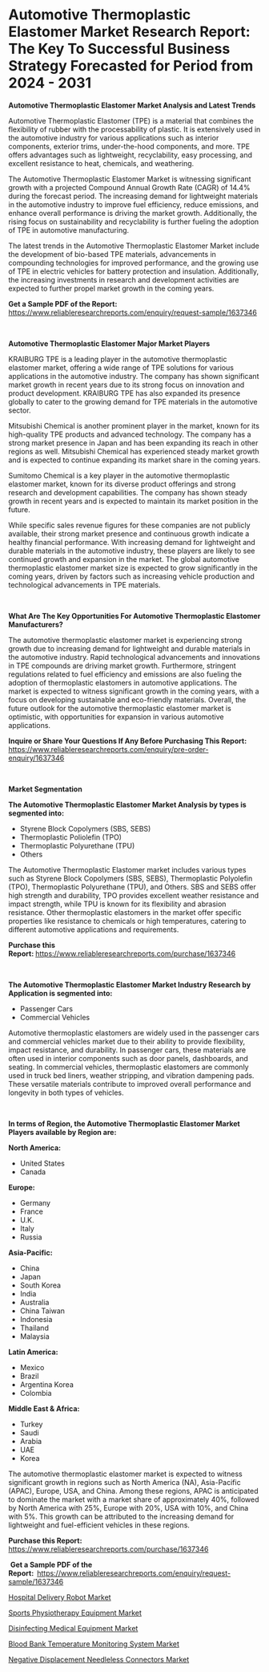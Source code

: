 <p><h1>Automotive Thermoplastic Elastomer Market Research Report: The Key To Successful Business Strategy Forecasted for Period from 2024 - 2031</h1></p><p><strong>Automotive Thermoplastic Elastomer Market Analysis and Latest Trends</strong></p>
<p><p>Automotive Thermoplastic Elastomer (TPE) is a material that combines the flexibility of rubber with the processability of plastic. It is extensively used in the automotive industry for various applications such as interior components, exterior trims, under-the-hood components, and more. TPE offers advantages such as lightweight, recyclability, easy processing, and excellent resistance to heat, chemicals, and weathering.</p><p>The Automotive Thermoplastic Elastomer Market is witnessing significant growth with a projected Compound Annual Growth Rate (CAGR) of 14.4% during the forecast period. The increasing demand for lightweight materials in the automotive industry to improve fuel efficiency, reduce emissions, and enhance overall performance is driving the market growth. Additionally, the rising focus on sustainability and recyclability is further fueling the adoption of TPE in automotive manufacturing.</p><p>The latest trends in the Automotive Thermoplastic Elastomer Market include the development of bio-based TPE materials, advancements in compounding technologies for improved performance, and the growing use of TPE in electric vehicles for battery protection and insulation. Additionally, the increasing investments in research and development activities are expected to further propel market growth in the coming years.</p></p>
<p><strong>Get a Sample PDF of the Report:&nbsp;</strong> <a href="https://www.reliableresearchreports.com/enquiry/request-sample/1637346">https://www.reliableresearchreports.com/enquiry/request-sample/1637346</a></p>
<p>&nbsp;</p>
<p><strong>Automotive Thermoplastic Elastomer Major Market Players</strong></p>
<p><p>KRAIBURG TPE is a leading player in the automotive thermoplastic elastomer market, offering a wide range of TPE solutions for various applications in the automotive industry. The company has shown significant market growth in recent years due to its strong focus on innovation and product development. KRAIBURG TPE has also expanded its presence globally to cater to the growing demand for TPE materials in the automotive sector.</p><p>Mitsubishi Chemical is another prominent player in the market, known for its high-quality TPE products and advanced technology. The company has a strong market presence in Japan and has been expanding its reach in other regions as well. Mitsubishi Chemical has experienced steady market growth and is expected to continue expanding its market share in the coming years.</p><p>Sumitomo Chemical is a key player in the automotive thermoplastic elastomer market, known for its diverse product offerings and strong research and development capabilities. The company has shown steady growth in recent years and is expected to maintain its market position in the future.</p><p>While specific sales revenue figures for these companies are not publicly available, their strong market presence and continuous growth indicate a healthy financial performance. With increasing demand for lightweight and durable materials in the automotive industry, these players are likely to see continued growth and expansion in the market. The global automotive thermoplastic elastomer market size is expected to grow significantly in the coming years, driven by factors such as increasing vehicle production and technological advancements in TPE materials.</p></p>
<p>&nbsp;</p>
<p><strong>What Are The Key Opportunities For Automotive Thermoplastic Elastomer Manufacturers?</strong></p>
<p><p>The automotive thermoplastic elastomer market is experiencing strong growth due to increasing demand for lightweight and durable materials in the automotive industry. Rapid technological advancements and innovations in TPE compounds are driving market growth. Furthermore, stringent regulations related to fuel efficiency and emissions are also fueling the adoption of thermoplastic elastomers in automotive applications. The market is expected to witness significant growth in the coming years, with a focus on developing sustainable and eco-friendly materials. Overall, the future outlook for the automotive thermoplastic elastomer market is optimistic, with opportunities for expansion in various automotive applications.</p></p>
<p><strong>Inquire or Share Your Questions If Any Before Purchasing This Report:</strong> <a href="https://www.reliableresearchreports.com/enquiry/pre-order-enquiry/1637346">https://www.reliableresearchreports.com/enquiry/pre-order-enquiry/1637346</a></p>
<p>&nbsp;</p>
<p><strong>Market Segmentation</strong></p>
<p><strong>The Automotive Thermoplastic Elastomer Market Analysis by types is segmented into:</strong></p>
<p><ul><li>Styrene Block Copolymers (SBS, SEBS)</li><li>Thermoplastic Poliolefin (TPO)</li><li>Thermoplastic Polyurethane (TPU)</li><li>Others</li></ul></p>
<p><p>The Automotive Thermoplastic Elastomer market includes various types such as Styrene Block Copolymers (SBS, SEBS), Thermoplastic Polyolefin (TPO), Thermoplastic Polyurethane (TPU), and Others. SBS and SEBS offer high strength and durability, TPO provides excellent weather resistance and impact strength, while TPU is known for its flexibility and abrasion resistance. Other thermoplastic elastomers in the market offer specific properties like resistance to chemicals or high temperatures, catering to different automotive applications and requirements.</p></p>
<p><strong>Purchase this Report:&nbsp;</strong><a href="https://www.reliableresearchreports.com/purchase/1637346">https://www.reliableresearchreports.com/purchase/1637346</a></p>
<p>&nbsp;</p>
<p><strong>The Automotive Thermoplastic Elastomer Market Industry Research by Application is segmented into:</strong></p>
<p><ul><li>Passenger Cars</li><li>Commercial Vehicles</li></ul></p>
<p><p>Automotive thermoplastic elastomers are widely used in the passenger cars and commercial vehicles market due to their ability to provide flexibility, impact resistance, and durability. In passenger cars, these materials are often used in interior components such as door panels, dashboards, and seating. In commercial vehicles, thermoplastic elastomers are commonly used in truck bed liners, weather stripping, and vibration dampening pads. These versatile materials contribute to improved overall performance and longevity in both types of vehicles.</p></p>
<p>&nbsp;</p>
<p><strong>In terms of Region, the Automotive Thermoplastic Elastomer Market Players available by Region are:</strong></p>
<p>
    <p> <strong> North America: </strong>
        <ul>
            <li>United States</li>
            <li>Canada</li>
        </ul>
        </p> 
    <p> <strong> Europe: </strong>
        <ul>
            <li>Germany</li>
            <li>France</li>
            <li>U.K.</li>
            <li>Italy</li>
            <li>Russia</li>
        </ul>
        </p> 
    <p> <strong> Asia-Pacific: </strong>
        <ul>
            <li>China</li>
            <li>Japan</li>
            <li>South Korea</li>
            <li>India</li>
            <li>Australia</li>
            <li>China Taiwan</li>
            <li>Indonesia</li>
            <li>Thailand</li>
            <li>Malaysia</li>
        </ul>
        </p> 
    <p> <strong> Latin America: </strong>
        <ul>
            <li>Mexico</li>
            <li>Brazil</li>
            <li>Argentina Korea</li>
            <li>Colombia</li>
        </ul>
        </p> 
    <p> <strong> Middle East & Africa: </strong>
        <ul>
            <li>Turkey</li>
            <li>Saudi</li>
            <li>Arabia</li>
            <li>UAE</li>
            <li>Korea</li>
        </ul>
    </p>
    </p>
<p><p>The automotive thermoplastic elastomer market is expected to witness significant growth in regions such as North America (NA), Asia-Pacific (APAC), Europe, USA, and China. Among these regions, APAC is anticipated to dominate the market with a market share of approximately 40%, followed by North America with 25%, Europe with 20%, USA with 10%, and China with 5%. This growth can be attributed to the increasing demand for lightweight and fuel-efficient vehicles in these regions.</p></p>
<p><strong>Purchase this Report: </strong><a href="https://www.reliableresearchreports.com/purchase/1637346">https://www.reliableresearchreports.com/purchase/1637346</a></p>
<p>&nbsp;<strong>Get a Sample PDF of the Report:&nbsp;&nbsp;</strong><a href="https://www.reliableresearchreports.com/enquiry/request-sample/1637346">https://www.reliableresearchreports.com/enquiry/request-sample/1637346</a></p>
<p><strong></strong></p>
<p><p><a href="https://medium.com/@darienhoppe3434/hospital-delivery-robot-market-trends-forecast-and-competitive-analysis-to-2031-5f3e4908d840">Hospital Delivery Robot Market</a></p><p><a href="https://medium.com/@darienhoppe3434/analyzing-sports-physiotherapy-equipment-market-global-industry-perspective-and-forecast-2024-to-2cb39e2c1e64">Sports Physiotherapy Equipment Market</a></p><p><a href="https://medium.com/@darienhoppe3434/disinfecting-medical-equipment-market-size-market-outlook-and-market-forecast-2024-to-2031-9ef9fbb57f60">Disinfecting Medical Equipment Market</a></p><p><a href="https://medium.com/@darienhoppe3434/blood-bank-temperature-monitoring-system-market-trends-forecast-and-competitive-analysis-to-2031-fda0ef84e2a1">Blood Bank Temperature Monitoring System Market</a></p><p><a href="https://medium.com/@darienhoppe3434/negative-displacement-needleless-connectors-market-research-report-its-history-and-forecast-2024-486d63a7999e">Negative Displacement Needleless Connectors Market</a></p></p>